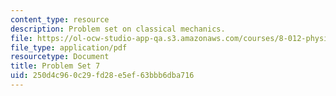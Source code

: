 ```yaml
---
content_type: resource
description: Problem set on classical mechanics.
file: https://ol-ocw-studio-app-qa.s3.amazonaws.com/courses/8-012-physics-i-classical-mechanics-fall-2008/250d4c960c29fd28e5ef63bbb6dba716_ps7.pdf
file_type: application/pdf
resourcetype: Document
title: Problem Set 7
uid: 250d4c96-0c29-fd28-e5ef-63bbb6dba716
---
```

